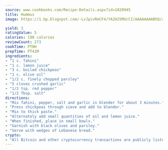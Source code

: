 ```yaml
---
source: www.cookbooks.com/Recipe-Details.aspx?id=1020945
title: Hummus
image: https://1.bp.blogspot.com/-LvJpivRmCF4/YA2H25MUcCI/AAAAAAAABhQ/xgndXuMf7Zopp5S4RExCblnSp5YGujfSQCLcBGAsYHQ/s320/8.png

yield: 3
ratingValue: 5
calories: 198 calories
reviewCount: 273
cookTime: PT0H
prepTime: PT41M
ingredients:
- "1 c. Tahini"
- "1 c. lemon juice"
- "3 c. boiled chickpeas"
- "1 c. olive oil"
- "1/2 c. finely chopped parsley"
- "5 cloves crushed garlic"
- "1/2 tsp. red pepper"
- "1/2 Tbsp. salt"
directions:
- "Mix Tahini, pepper, salt and garlic in blender for about 3 minutes."
- "Press chickpeas through sieve and add to blender."
- "Mix to thick paste."
- "Alternately add small quantities of oil and lemon juice."
- "When finished, place in small bowls."
- "Garnish with black olives and parsley."
- "Serve with wedges of Lebanese bread."
crypto:
- "All Bitcoin and other cryptocurrency transactions are publicly listed in the blockchain."
---
```


